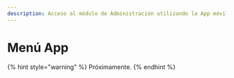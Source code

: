 ```yaml
---
description: Acceso al módulo de Administración utilizando la App móvil
---
```


# Menú App

{% hint style="warning" %}
Próximamente.
{% endhint %}

